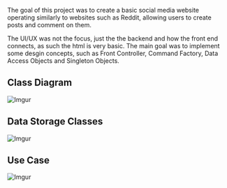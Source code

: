 The goal of this project was to create a basic social media website operating similarly to websites such as Reddit, allowing users to create posts and comment on them. 

The UI/UX was not the focus, just the the backend and how the front end connects, as such the html is very basic. The main goal was to implement some desgin concepts, such as Front Controller, Command Factory, Data Access Objects and Singleton Objects.

## Class Diagram
![Imgur](https://i.imgur.com/iCnbGNq.jpg "Class")

## Data Storage Classes
![Imgur](https://i.imgur.com/M6jc9Dt.jpg "Data Classes")

## Use Case
![Imgur](https://i.imgur.com/tuDqzQ3.jpg "Use Cases")
